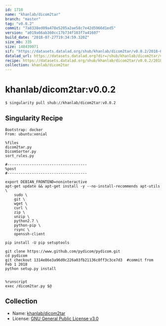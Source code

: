 ```yaml
---
id: 1710
name: "khanlab/dicom2tar"
branch: "master"
tag: "v0.0.2"
commit: "7a8338ed09a478e5205a2ae58c7e42d5966d1ed5"
version: "a019a66ab360cc17b734f103f7a41607"
build_date: "2018-07-27T19:34:59.320Z"
size_mb: 335
size: 148439071
sif: "https://datasets.datalad.org/shub/khanlab/dicom2tar/v0.0.2/2018-07-27-7a8338ed-a019a66a/a019a66ab360cc17b734f103f7a41607.simg"
datalad_url: https://datasets.datalad.org?dir=/shub/khanlab/dicom2tar/v0.0.2/2018-07-27-7a8338ed-a019a66a/
recipe: https://datasets.datalad.org/shub/khanlab/dicom2tar/v0.0.2/2018-07-27-7a8338ed-a019a66a/Singularity
collection: khanlab/dicom2tar
---
```


# khanlab/dicom2tar:v0.0.2

```bash
$ singularity pull shub://khanlab/dicom2tar:v0.0.2
```

## Singularity Recipe

```singularity
Bootstrap: docker
From: ubuntu:xenial

%files
dicom2tar.py
DicomSorter.py
sort_rules.py

#------------------------------------
%post
#------------------------------------

export DEBIAN_FRONTEND=noninteractive
apt-get update && apt-get install -y --no-install-recommends apt-utils \
    sudo \
    git \
    wget \
    curl \
    zip \
    unzip \
    python2.7 \
    python-pip \
    rsync \
    openssh-client

pip install -U pip setuptools

git clone https://www.github.com/pydicom/pydicom.git
cd pydicom
git checkout 1314e86e3a96d0c226a03fb21136c0ff3c3ce7d3  #commit from Feb 1 2018
python setup.py install


%runscript 
exec /dicom2tar.py $@
```

## Collection

 - Name: [khanlab/dicom2tar](https://github.com/khanlab/dicom2tar)
 - License: [GNU General Public License v3.0](https://api.github.com/licenses/gpl-3.0)

